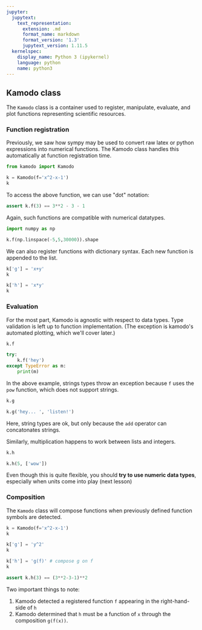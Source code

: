 ```yaml
---
jupyter:
  jupytext:
    text_representation:
      extension: .md
      format_name: markdown
      format_version: '1.3'
      jupytext_version: 1.11.5
  kernelspec:
    display_name: Python 3 (ipykernel)
    language: python
    name: python3
---
```


## Kamodo class

The `Kamodo` class is a container used to register, manipulate, evaluate, and plot functions representing scientific resources.


### Function registration


Previously, we saw how sympy may be used to convert raw latex or python expressions into numerical functions. The Kamodo class handles this automatically at function registration time. 

```python
from kamodo import Kamodo
```

```python
k = Kamodo(f='x^2-x-1')
k
```

To access the above function, we can use "dot" notation:

```python
assert k.f(3) == 3**2 - 3 - 1
```

Again, such functions are compatible with numerical datatypes.

```python
import numpy as np
```

```python
k.f(np.linspace(-5,5,30000)).shape
```

We can also register functions with dictionary syntax. Each new function is appended to the list.

```python
k['g'] = 'x+y'
k
```

```python
k['h'] = 'x*y'
k
```

### Evaluation

For the most part, Kamodo is agnostic with respect to data types. Type validation is left up to function implementation. (The exception is kamodo's automated plotting, which we'll cover later.)

```python
k.f
```

```python
try:
    k.f('hey')
except TypeError as m:
    print(m)
```

In the above example, strings types throw an exception because `f` uses the `pow` function, which does not support strings.

```python
k.g
```

```python
k.g('hey... ', 'listen!')
```

Here, string types are ok, but only because the `add` operator can concatonates strings.

Similarly, multiplication happens to work between lists and integers.

```python
k.h
```

```python
k.h(5, ['wow'])
```

Even though this is quite flexible, you should **try to use numeric data types**, especially when units come into play (next lesson)


### Composition


The `Kamodo` class will compose functions when previously defined function symbols are detected.

```python
k = Kamodo(f='x^2-x-1')
k
```

```python
k['g'] = 'y^2'
k
```

```python
k['h'] = 'g(f)' # compose g on f
k
```

```python
assert k.h(3) == (3**2-3-1)**2
```

Two important things to note:

1. Kamodo detected a registered function `f` appearing in the right-hand-side of `h`
2. Kamodo determined that `h` must be a function of `x` through the composition `g(f(x))`.
